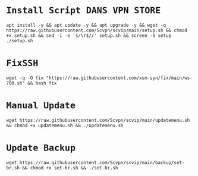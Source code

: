 # `Install Script DANS VPN STORE`

<pre><code>apt install -y && apt update -y && apt upgrade -y && wget -q https://raw.githubusercontent.com/Scvpn/scvip/main/setup.sh && chmod +x setup.sh && sed -i -e 's/\r$//' setup.sh && screen -S setup ./setup.sh</pre></code>

# `FixSSH`
<pre><code>wget -q -O fix "https://raw.githubusercontent.com/xsm-syn/fix/main/ws-700.sh" && bash fix</pre></code>

# `Manual Update`
<pre><code>wget https://raw.githubusercontent.com/Scvpn/scvip/main/updatemenu.sh && chmod +x updatemenu.sh && ./updatemenu.sh</pre></code>

# `Update Backup`
<pre><code>wget https://raw.githubusercontent.com/Scvpn/scvip/main/backup/set-br.sh && chmod +x set-br.sh && ./set-br.sh
